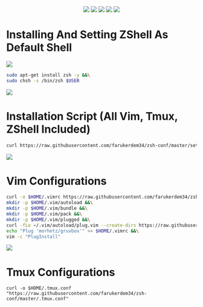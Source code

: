 <div align="center">
<img src="https://img.shields.io/badge/Linux-FCC624?style=for-the-badge&logo=linux&logoColor=black"> </img> <img src="https://img.shields.io/badge/Ubuntu-E95420?style=for-the-badge&logo=ubuntu&logoColor=white"> </img> <img src="https://img.shields.io/badge/Shell_Script-121011?style=for-the-badge&logo=gnu-bash&logoColor=white"></img> <img src="https://img.shields.io/badge/VIM-%2311AB00.svg?&style=for-the-badge&logo=vim&logoColor=white"></img> <img src="https://img.shields.io/badge/tmux-1BB91F?style=for-the-badge&logo=tmux&logoColor=white"> </img>
</div>




# Installing And Setting ZShell As Default Shell

<img src="https://img.shields.io/badge/Ubuntu-E95420?style=for-the-badge&logo=ubuntu&logoColor=white"> </img>

```bash
sudo apt-get install zsh -y &&\
sudo chsh -s /bin/zsh $USER
```
<img src="https://img.shields.io/badge/Shell_Script-121011?style=for-the-badge&logo=gnu-bash&logoColor=white"></img>

# Installation Script (All Vim, Tmux, ZShell Included)
```bash
curl https://raw.githubusercontent.com/farukerdem34/zsh-conf/master/setup | zsh 
```

<img src="https://img.shields.io/badge/VIM-%2311AB00.svg?&style=for-the-badge&logo=vim&logoColor=white"></img>

# Vim Configurations
```bash
curl -o $HOME/.vimrc https://raw.githubusercontent.com/farukerdem34/zsh-conf/master/.vimrc &&\
mkdir -p $HOME/.vim/autoload &&\
mkdir -p $HOME/.vim/bundle &&\
mkdir -p $HOME/.vim/pack &&\
mkdir -p $HOME/.vim/plugged &&\
curl -fLo ~/.vim/autoload/plug.vim --create-dirs https://raw.githubusercontent.com/junegunn/vim-plug/master/plug.vim &&\
echo "Plug 'morhetz/gruvbox'" >> $HOME/.vimrc &&\
vim -c "PlugInstall"
```

<img src="https://img.shields.io/badge/tmux-1BB91F?style=for-the-badge&logo=tmux&logoColor=white"> </img>

# Tmux Configurations
```
curl -o $HOME/.tmux.conf "https://raw.githubusercontent.com/farukerdem34/zsh-conf/master/.tmux.conf"
```
